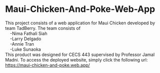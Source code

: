 # Maui-Chicken-And-Poke-Web-App
This project consists of a web application for Maui Chicken developed by team TadBerry.
The team consists of<br/>
&nbsp;&nbsp;&nbsp;&nbsp;-Nima Fathali Siah<br/>
&nbsp;&nbsp;&nbsp;&nbsp;-Larry Delgado<br/>
&nbsp;&nbsp;&nbsp;&nbsp;-Annie Tran<br/>
&nbsp;&nbsp;&nbsp;&nbsp;-Luke Sunaoka<br/>
This product was designed for CECS 443 supervised by Professor Jamal Madni.
To access the deployed website, simply click the following url: https://maui-chicken-and-poke.web.app/

